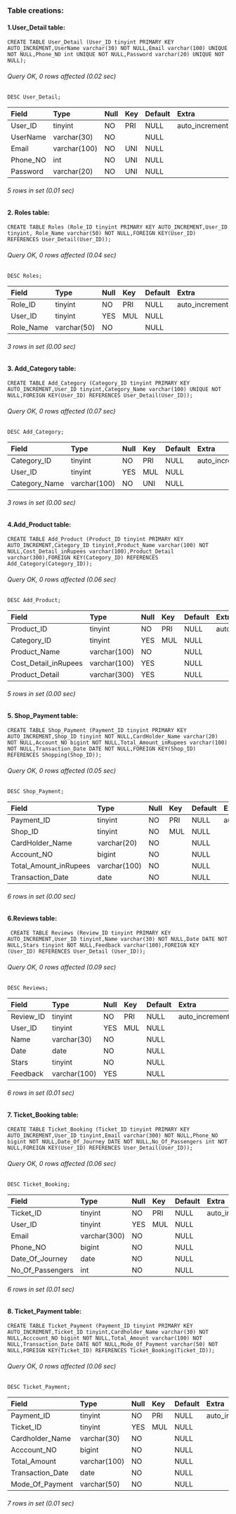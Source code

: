 ### Table creations:

#### 1.User_Detail table:

```syntax
CREATE TABLE User_Detail (User_ID tinyint PRIMARY KEY AUTO_INCREMENT,UserName varchar(30) NOT NULL,Email varchar(100) UNIQUE NOT NULL,Phone_NO int UNIQUE NOT NULL,Password varchar(20) UNIQUE NOT NULL);
```

###### Query OK, 0 rows affected (0.02 sec)

```syntax
DESC User_Detail;
```

| Field    | Type         | Null | Key | Default | Extra          |
|:---------|:-------------|:-----|:----|:--------|:---------------|
| User_ID  | tinyint      | NO   | PRI | NULL    | auto_increment |
| UserName | varchar(30)  | NO   |     | NULL   |                |
| Email    | varchar(100) | NO   | UNI | NULL    |                |
| Phone_NO | int          | NO   | UNI | NULL    |                |
| Password | varchar(20)  | NO   | UNI | NULL    |                |

###### 5 rows in set (0.01 sec)

#### 2. Roles table:

```syntax
CREATE TABLE Roles (Role_ID tinyint PRIMARY KEY AUTO_INCREMENT,User_ID tinyint, Role_Name varchar(50) NOT NULL,FOREIGN KEY(User_ID) REFERENCES User_Detail(User_ID));
```
###### Query OK, 0 rows affected (0.04 sec)

```syntax
DESC Roles;
```

| Field     | Type        | Null | Key | Default | Extra          |
|:----------|:------------|:-----|:----|:--------|:---------------|
| Role_ID   | tinyint     | NO   | PRI | NULL    | auto_increment |
| User_ID   | tinyint     | YES  | MUL | NULL    |                |
| Role_Name | varchar(50) | NO   |     | NULL    |                |

###### 3 rows in set (0.00 sec)

#### 3. Add_Category table:

```syntax
CREATE TABLE Add_Category (Category_ID tinyint PRIMARY KEY AUTO_INCREMENT,User_ID tinyint,Category_Name varchar(100) UNIQUE NOT NULL,FOREIGN KEY(User_ID) REFERENCES User_Detail(User_ID));
```
###### Query OK, 0 rows affected (0.07 sec)

```syntax
DESC Add_Category;
```

| Field         | Type         | Null | Key | Default | Extra          |
|:--------------|:-------------|:-----|:----|:--------|:---------------|
| Category_ID   | tinyint      | NO   | PRI | NULL    | auto_increment |
| User_ID       | tinyint      | YES  | MUL | NULL    |                |
| Category_Name | varchar(100) | NO   | UNI | NULL    |                |

###### 3 rows in set (0.00 sec)

#### 4.Add_Product table:

```syntax
CREATE TABLE Add_Product (Product_ID tinyint PRIMARY KEY AUTO_INCREMENT,Category_ID tinyint,Product_Name varchar(100) NOT NULL,Cost_Detail_inRupees varchar(100),Product_Detail varchar(300),FOREIGN KEY(Category_ID) REFERENCES Add_Category(Category_ID));
```
###### Query OK, 0 rows affected (0.06 sec)

```syntax
DESC Add_Product;
```

| Field                | Type         | Null | Key | Default | Extra          |
|:---------------------|:-------------|:-----|:----|:--------|:---------------|
| Product_ID           | tinyint      | NO   | PRI | NULL    | auto_increment |
| Category_ID          | tinyint      | YES  | MUL | NULL    |                |
| Product_Name         | varchar(100) | NO   |     | NULL    |                |
| Cost_Detail_inRupees | varchar(100) | YES  |     | NULL    |                |
| Product_Detail       | varchar(300) | YES  |     | NULL    |                |

###### 5 rows in set (0.00 sec)

#### 5. Shop_Payment table:

```syntax
CREATE TABLE Shop_Payment (Payment_ID tinyint PRIMARY KEY AUTO_INCREMENT,Shop_ID tinyint NOT NULL,CardHolder_Name varchar(20) NOT NULL,Account_NO bigint NOT NULL,Total_Amount_inRupees varchar(100) NOT NULL,Transaction_Date DATE NOT NULL,FOREIGN KEY(Shop_ID) REFERENCES Shopping(Shop_ID));
```
###### Query OK, 0 rows affected (0.05 sec)

```syntax
DESC Shop_Payment;
```

| Field                 | Type         | Null | Key | Default | Extra          |
|:----------------------|:-------------|:-----|:----|:--------|:---------------|
| Payment_ID            | tinyint      | NO   | PRI | NULL    | auto_increment |
| Shop_ID               | tinyint      | NO   | MUL | NULL    |                |
| CardHolder_Name       | varchar(20)  | NO   |     | NULL    |                |
| Account_NO            | bigint       | NO   |     | NULL    |                |
| Total_Amount_inRupees | varchar(100) | NO   |     | NULL    |                |
| Transaction_Date      | date         | NO   |     | NULL    |                |

###### 6 rows in set (0.00 sec)

#### 6.Reviews table:

```syntax
 CREATE TABLE Reviews (Review_ID tinyint PRIMARY KEY AUTO_INCREMENT,User_ID tinyint,Name varchar(30) NOT NULL,Date DATE NOT NULL,Stars tinyint NOT NULL,Feedback varchar(100),FOREIGN KEY (User_ID) REFERENCES User_Detail (User_ID));
 ```
###### Query OK, 0 rows affected (0.09 sec)

```syntax
DESC Reviews;
```

| Field     | Type         | Null | Key | Default | Extra          |
|:----------|:-------------|:-----|:----|:--------|:---------------|
| Review_ID | tinyint      | NO   | PRI | NULL    | auto_increment |
| User_ID   | tinyint      | YES  | MUL | NULL    |                |
| Name      | varchar(30)  | NO   |     | NULL    |                |
| Date      | date         | NO   |     | NULL    |                |
| Stars     | tinyint      | NO   |     | NULL    |                |
| Feedback  | varchar(100) | YES  |     | NULL    |                |

###### 6 rows in set (0.01 sec)

#### 7. Ticket_Booking table:

```syntax
CREATE TABLE Ticket_Booking (Ticket_ID tinyint PRIMARY KEY AUTO_INCREMENT,User_ID tinyint,Email varchar(300) NOT NULL,Phone_NO bigint NOT NULL,Date_Of_Journey DATE NOT NULL,No_Of_Passengers int NOT NULL,FOREIGN KEY(User_ID) REFERENCES User_Detail(User_ID));
```
###### Query OK, 0 rows affected (0.06 sec)

```syntax
DESC Ticket_Booking;
```

| Field            | Type         | Null | Key | Default | Extra          |
|:-----------------|:-------------|:-----|:----|:--------|:---------------|
| Ticket_ID        | tinyint      | NO   | PRI | NULL    | auto_increment |
| User_ID          | tinyint      | YES  | MUL | NULL    |                |
| Email            | varchar(300) | NO   |     | NULL    |                |
| Phone_NO         | bigint       | NO   |     | NULL    |                |
| Date_Of_Journey  | date         | NO   |     | NULL    |                |
| No_Of_Passengers | int          | NO   |     | NULL    |                |

###### 6 rows in set (0.01 sec)

#### 8. Ticket_Payment table:

```syntax
CREATE TABLE Ticket_Payment (Payment_ID tinyint PRIMARY KEY AUTO_INCREMENT,Ticket_ID tinyint,Cardholder_Name varchar(30) NOT NULL,Acccount_NO bigint NOT NULL,Total_Amount varchar(100) NOT NULL,Transaction_Date DATE NOT NULL,Mode_Of_Payment varchar(50) NOT NULL,FOREIGN KEY(Ticket_ID) REFERENCES Ticket_Booking(Ticket_ID));
```
###### Query OK, 0 rows affected (0.06 sec)

```syntax
DESC Ticket_Payment;
```

| Field            | Type         | Null | Key | Default | Extra          |
|:-----------------|:-------------|:-----|:----|:--------|:---------------|
| Payment_ID       | tinyint      | NO   | PRI | NULL    | auto_increment |
| Ticket_ID        | tinyint      | YES  | MUL | NULL    |                |
| Cardholder_Name  | varchar(30)  | NO   |     | NULL    |                |
| Acccount_NO      | bigint       | NO   |     | NULL    |                |
| Total_Amount     | varchar(100) | NO   |     | NULL    |                |
| Transaction_Date | date         | NO   |     | NULL    |                |
| Mode_Of_Payment  | varchar(50)  | NO   |     | NULL    |                |

###### 7 rows in set (0.01 sec)